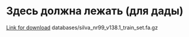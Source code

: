# Здесь должна лежать (для дады)

[Link for download](https://zenodo.org/record/4587955/files/silva_nr99_v138.1_train_set.fa.gz?download=1)
databases/silva_nr99_v138.1_train_set.fa.gz